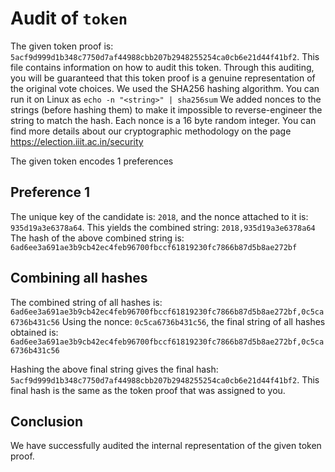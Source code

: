 # Audit of `token`

The given token proof is: `5acf9d999d1b348c7750d7af44988cbb207b2948255254ca0cb6e21d44f41bf2`. This file contains information on how to audit this token. Through this auditing, you will be guaranteed that this token proof is a genuine representation of the original vote choices.
We used the SHA256 hashing algorithm. You can run it on Linux as `echo -n "<string>" | sha256sum`
We added nonces to the strings (before hashing them) to make it impossible to reverse-engineer the string to match the hash. Each nonce is a 16 byte random integer.
You can find more details about our cryptographic methodology on the page https://election.iiit.ac.in/security

The given token encodes 1 preferences

## Preference 1

The unique key of the candidate is: `2018`, and the nonce attached to it is: `935d19a3e6378a64`. This yields the combined string: `2018,935d19a3e6378a64`
The hash of the above combined string is: `6ad6ee3a691ae3b9cb42ec4feb96700fbccf61819230fc7866b87d5b8ae272bf`

## Combining all hashes

The combined string of all hashes is: `6ad6ee3a691ae3b9cb42ec4feb96700fbccf61819230fc7866b87d5b8ae272bf,0c5ca6736b431c56`
Using the nonce: `0c5ca6736b431c56`, the final string of all hashes obtained is: `6ad6ee3a691ae3b9cb42ec4feb96700fbccf61819230fc7866b87d5b8ae272bf,0c5ca6736b431c56`

Hashing the above final string gives the final hash: `5acf9d999d1b348c7750d7af44988cbb207b2948255254ca0cb6e21d44f41bf2`. This final hash is the same as the token proof that was assigned to you.

## Conclusion

We have successfully audited the internal representation of the given token proof.